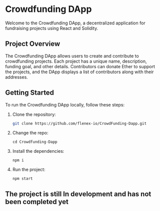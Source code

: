 # Crowdfunding DApp

Welcome to the Crowdfunding DApp, a decentralized application for fundraising projects using React and Solidity.

## Project Overview

The Crowdfunding DApp allows users to create and contribute to crowdfunding projects. Each project has a unique name, description, funding goal, and other details. Contributors can donate Ether to support the projects, and the DApp displays a list of contributors along with their addresses.

## Getting Started

To run the Crowdfunding DApp locally, follow these steps:

1. Clone the repository:
   ```bash
   git clone https://github.com/flenex-io/CrowdFunding-Dapp.git
   ```
2. Change the repo:
    ```
    cd Crowdfunding-Dapp
    ```

3. Install the dependencies:
    ```
    npm i
    ```

4. Run the project:
    ```
    npm start
    ```


## The project is still In development and has not been completed yet
